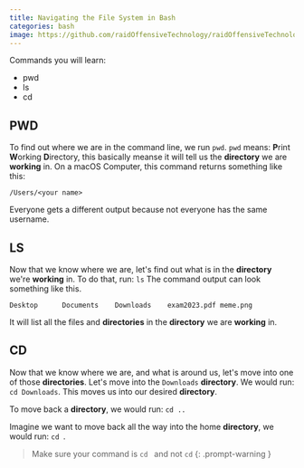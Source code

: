 ```yaml
---
title: Navigating the File System in Bash
categories: bash
image: https://github.com/raidOffensiveTechnology/raidOffensiveTechnology.github.io/blob/main/assets/img/bash.png?raw=true
---
```

Commands you will learn:
- pwd
- ls
- cd

## PWD
To find out where we are in the command line, we run `pwd`.
`pwd` means: **P**rint **W**orking **D**irectory, this basically meanse it will tell us the **directory** we are **working** in.
On a macOS Computer, this command returns something like this:
```
/Users/<your name>
```
Everyone gets a different output because not everyone has the same username.

## LS
Now that we know where we are, let's find out what is in the **directory** we're **working** in. To do that, run: `ls`
The command output can look something like this.
```
Desktop      Documents    Downloads    exam2023.pdf meme.png
```
It will list all the files and **directories** in the **directory** we are **working** in.

## CD
Now that we know where we are, and what is around us, let's move into one of those **directories**. Let's move into the `Downloads` **directory**.
We would run: `cd Downloads`. This moves us into our desired **directory**.

To move back a **directory**, we would run: `cd ..`

Imagine we want to move back all the way into the home **directory**, we would run: `cd `.
> Make sure your command is `cd ` and not `cd`
{: .prompt-warning }
